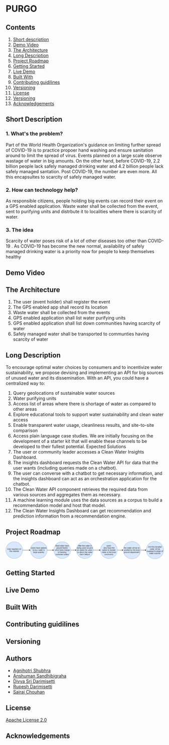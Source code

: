 # PURGO

## Contents

1. [Short description](#short-description)
2. [Demo Video](#demo-video)
3. [The Architecture](#the-architecture)
4. [Long Description](#long-description)
5. [Project Roadmap](#project-roadmap)
6. [Getting Started](#getting-started)
7. [Live Demo](#live-demo)
8. [Built With](#built-with)
9. [Contributing guidilines](#contributing-guidilines)
10. [Versioning](#versioning)
11. [License](#license)
12. [Versioning](#versioning)
13. [Acknowledgements](#acknowledgements)

## Short Description

### 1. What's the problem?

Part of the World Health Organization's guidance on limiting further spread of COVID-19 is to practice propoer hand washing and ensure sanitation around to limit the spread of virus. Events planned on a large scale observe wastage of water in big amounts. On the other hand, before COVID-19, 2.2 billion people lack safely managed drinking water and 4.2 billion people lack safely managed santation. Post COVID-19, the number are even more. All this encapsultes to scarcity of safely managed water.

### 2. How can technology help?

As responsible citizens, people holding big events can record their event on a GPS enabled application. Waste water shall be collected from the event, sent to purifying units and distrbute it to localities where there is scarcity of water.

### 3. The idea

Scarcity of water poses risk of a lot of other diseases too other than COVID-19 . As COVID-19 has become the new normal, availability of safely managed drinking water is a priority now for people to keep themselves healthy

## Demo Video

## The Architecture

1. The user (event holder) shall register the event
2. The GPS enabled app shall record its location
3. Waste water shall be collected from the events
4. GPS enabled application shall list water purifying units
5. GPS enabled application shall list down communities having scarcity of water
6. Safely managed water shall be transported to communties having scarcity of water

## Long Description

To encourage optimal water choices by consumers and to incentivize water sustainability, we propose devising and implementing an API for big sources of unused water and its dissemination. With an API, you could have a centralized way to:

1. Query geolocations of sustainable water sources
2. Water purifying units
3. Access list of areas where there is shortage of water as compared to other areas
4. Explore educational tools to support water sustainability and clean water access
5. Enable transparent water usage, cleanliness results, and site-to-site comparison
6. Access plain language case studies. We are initially focusing on the development of a starter kit that will enable these channels to be developed to their fullest potential.
   Expected Solutions
7. The user or community leader accesses a Clean Water Insights Dashboard.
8. The insights dashboard requests the Clean Water API for data that the user wants (including queries made on a chatbot).
9. The user can converse with a chatbot to get necessary information, and the insights dashboard can act as an orchestration application for the chatbot.
10. The Clean Water API component retrieves the required data from various sources and aggregates them as necessary.
11. A machine learning module uses the data sources as a corpus to build a recommendation model and host that model.
12. The Clean Water Insights Dashboard can get recommendation and prediction information from a recommendation engine.

## Project Roadmap

![roadmap](./images/h-roadmap.png)

## Getting Started

## Live Demo

## Built With

## Contributing guidilines

## Versioning

## Authors

- [Agnihotri Shubhra](https://github.com/agnihotrishubhra)
- [Anshuman Sandhibigraha](https://github.com/anshusandhi6)
- [Divya Sri Darimisetti](https://github.com/irsayvid)
- [Rupesh Darimisetti](https://github.com/Rupesh-Darimisetti)
- [Sairaj Chouhan](https://github.com/sairaj2119)

## License

[Apache License 2.0](./LICENSE)

## Acknowledgements
